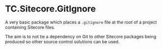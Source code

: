 # TC.Sitecore.GitIgnore

A very basic package which places a `.gitignore` file at the root of a project containing Sitecore files.

The aim is to not tie a dependency on Git to other Sitecore packages being produced so other source control solutions can be used.

